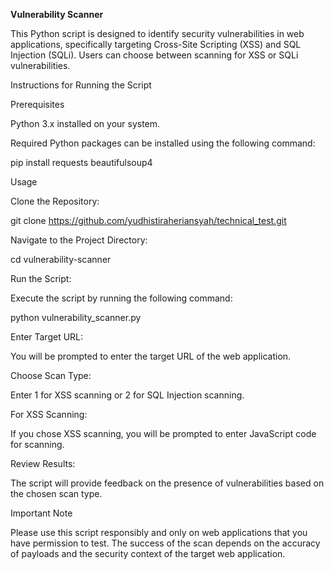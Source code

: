 **Vulnerability Scanner**

This Python script is designed to identify security vulnerabilities in web applications, specifically targeting Cross-Site Scripting (XSS) and SQL Injection (SQLi). Users can choose between scanning for XSS or SQLi vulnerabilities.

Instructions for Running the Script

Prerequisites

Python 3.x installed on your system.

Required Python packages can be installed using the following command:

pip install requests beautifulsoup4

Usage

Clone the Repository:

git clone https://github.com/yudhistiraheriansyah/technical_test.git

Navigate to the Project Directory:

cd vulnerability-scanner

Run the Script:

Execute the script by running the following command:

python vulnerability_scanner.py

Enter Target URL:

You will be prompted to enter the target URL of the web application.

Choose Scan Type:

Enter 1 for XSS scanning or 2 for SQL Injection scanning.

For XSS Scanning:

If you chose XSS scanning, you will be prompted to enter JavaScript code for scanning.

Review Results:

The script will provide feedback on the presence of vulnerabilities based on the chosen scan type.

Important Note

Please use this script responsibly and only on web applications that you have permission to test.
The success of the scan depends on the accuracy of payloads and the security context of the target web application.
